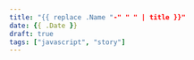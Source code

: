 ```yaml
---
title: "{{ replace .Name "-" " " | title }}"
date: {{ .Date }}
draft: true
tags: ["javascript", "story"]
---
```


